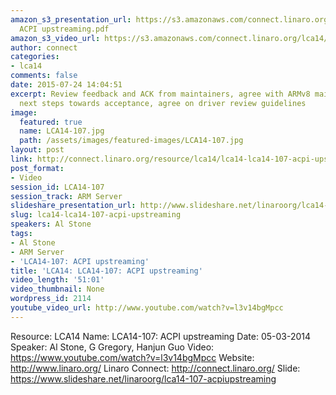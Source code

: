 ```yaml
---
amazon_s3_presentation_url: https://s3.amazonaws.com/connect.linaro.org/lca14/presentations/LCA14-107-
  ACPI upstreaming.pdf
amazon_s3_video_url: https://s3.amazonaws.com/connect.linaro.org/lca14/videos/03-05-Wednesday/LCA14-107-+ACPI+upstreaming.mp4
author: connect
categories:
- lca14
comments: false
date: 2015-07-24 14:04:51
excerpt: Review feedback and ACK from maintainers, agree with ARMv8 maintainer on
  next steps towards acceptance, agree on driver review guidelines
image:
  featured: true
  name: LCA14-107.jpg
  path: /assets/images/featured-images/LCA14-107.jpg
layout: post
link: http://connect.linaro.org/resource/lca14/lca14-lca14-107-acpi-upstreaming/
post_format:
- Video
session_id: LCA14-107
session_track: ARM Server
slideshare_presentation_url: http://www.slideshare.net/linaroorg/lca14-107-acpiupstreaming
slug: lca14-lca14-107-acpi-upstreaming
speakers: Al Stone
tags:
- Al Stone
- ARM Server
- 'LCA14-107: ACPI upstreaming'
title: 'LCA14: LCA14-107: ACPI upstreaming'
video_length: '51:01'
video_thumbnail: None
wordpress_id: 2114
youtube_video_url: http://www.youtube.com/watch?v=l3v14bgMpcc
---
```


Resource: LCA14
Name: LCA14-107: ACPI upstreaming
Date: 05-03-2014
Speaker: Al Stone, G Gregory, Hanjun Guo
Video: https://www.youtube.com/watch?v=l3v14bgMpcc
Website: http://www.linaro.org/
Linaro Connect: http://connect.linaro.org/
Slide: https://www.slideshare.net/linaroorg/lca14-107-acpiupstreaming
